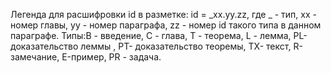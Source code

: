 Легенда для расшифровки id в разметке:
id = _xx.yy.zz, где _ - тип, xx - номер главы, уу - номер параграфа, zz - номер id такого типа в данном параграфе.
Типы:В - введение, С - глава, T - теорема, L - лемма, PL- доказательство леммы , PT- доказательство теоремы, TX- текст, R-замечание, E-пример, PR - задача.
